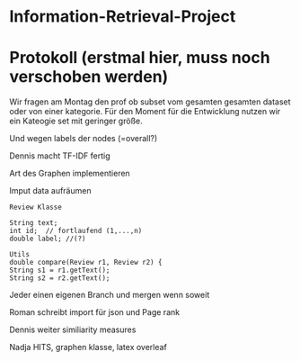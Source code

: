 # Information-Retrieval-Project

# Protokoll (erstmal hier, muss noch verschoben werden)

Wir fragen am Montag den prof ob subset vom gesamten gesamten dataset oder von einer kategorie. Für den Moment für die Entwicklung nutzen wir ein Kateogie set mit geringer größe.

Und wegen labels der nodes (=overall?)

Dennis macht TF-IDF fertig

Art des Graphen implementieren

Imput data aufräumen

```
Review Klasse

String text;
int id;  // fortlaufend (1,...,n)
double label; //(?)
```

```
Utils
double compare(Review r1, Review r2) {
String s1 = r1.getText();
String s2 = r2.getText();
```

Jeder einen eigenen Branch und mergen wenn soweit

Roman schreibt import für json und Page rank 

Dennis weiter similiarity measures

Nadja HITS, graphen klasse, latex overleaf
